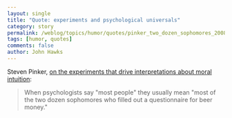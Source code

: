 ```yaml
---
layout: single 
title: "Quote: experiments and psychological universals" 
category: story
permalink: /weblog/topics/humor/quotes/pinker_two_dozen_sophomores_2008.html
tags: [humor, quotes] 
comments: false 
author: John Hawks 
---
```



<p>
Steven Pinker, <a href="http://www.nytimes.com/2008/01/13/magazine/13Psychology-t.html">on the experiments that drive interpretations about moral intuition</a>:
</p>

<blockquote>When psychologists say "most people" they usually mean "most of the two dozen sophomores who filled out a questionnaire for beer money."</blockquote>

